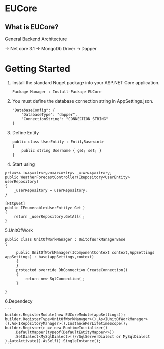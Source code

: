 # EUCore

## What is EUCore?

General Backend Architecture

-> Net core 3.1
-> MongoDb Driver
-> Dapper

# Getting Started #

1. Install the standard Nuget package into your ASP.NET Core application.

    ```
    Package Manager : Install-Package EUCore
    ```
    
2. You must define the database connection string in AppSettings.json.

    ```
    "DatabaseConfig": {
        "DatabaseType": "dapper",
        "ConnectionString": "CONNECTION_STRING"
    }
    ```

3. Define Entity

    ```
    public class UserEntity : EntityBase<int>
    {
        public string Username { get; set; }
    }
    ```    

4. Start using

  ```
  private IRepository<UserEntity> _userRepository;
  public WeatherForecastController(IRepository<UserEntity> userRepository)
  {
      _userRepository = userRepository;
  }

  [HttpGet]
  public IEnumerable<UserEntity> Get()
  {
      return _userRepository.GetAll();
  }
  ```
    
5.UnitOfWork

   ``` 
   public class UnitOfWorkManager : UnitofWorkManagerBase
   {

        public UnitOfWorkManager(IComponentContext context,AppSettings appSettings) : base(appSettings,context)
        {
        }
        protected override DbConnection CreateConnection()
        {
            return new SqlConnection();
        }

   }
   ```
   
6.Dependecy

    ```
    builder.RegisterModule(new EUCoreModule(appSettings));
    builder.RegisterType<UnitOfWorkManager>().As<IUnitOfWorkManager>().As<IRepositoryManager>().InstancePerLifetimeScope();
    builder.Register(c => new RuntimeInitializer()
        .DefaultMapper(typeof(DefaultEntityMapper<>))
        .SetDialect<MySqlDialect>()//SqlServerDialect or MySqlDialect
    ).AutoActivate().AsSelf().SingleInstance();
    ```
